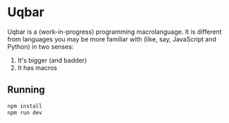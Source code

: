 # Uqbar

Uqbar is a (work-in-progress) programming macrolanguage. It is different from languages you may be more familiar with (like, say, JavaScript and Python) in two senses:

1. It's bigger (and badder)
2. It has macros

## Running

```sh
npm install
npm run dev
```
